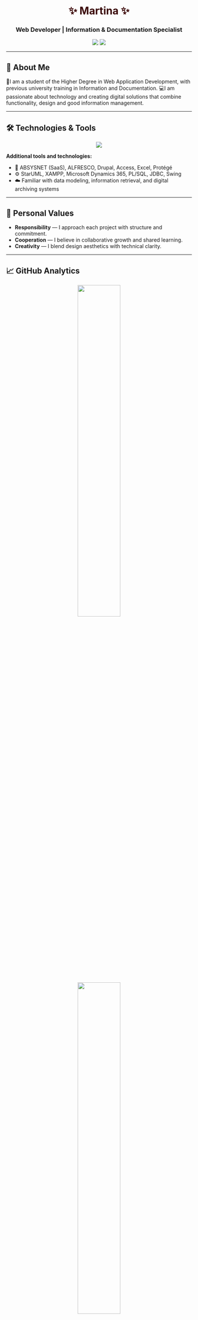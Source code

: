 <!-- GitHub README for Martina Pérez Muñoz -->

<h1 align="center" style="color:#3b0808;">✨ Martina ✨</h1>
<h3 align="center">Web Developer | Information & Documentation Specialist</h3>

<p align="center">
  <a href="mailto:martinapm99620@gmail.com"><img src="https://img.shields.io/badge/Email-3b0808?style=for-the-badge&logo=gmail&logoColor=white"/></a>
  <a href="https://www.linkedin.com/in/martinaperezmuñoz/"><img src="https://img.shields.io/badge/LinkedIn-3b0808?style=for-the-badge&logo=linkedin&logoColor=white"/></a>
</p>

---

## 🌸 About Me

🎇I am a student of the Higher Degree in Web Application Development, with previous university training in Information and Documentation. 
💻I am passionate about technology and creating digital solutions that combine functionality, design and good information management.

---

## 🛠️ Technologies & Tools

<p align="center">
  <img src="https://skillicons.dev/icons?i=ai,angular,azure,cassandra,cloudflare,css,discord,figma,git,github,gmail,html,idea,java,jquery,js,linkedin,linux,maven,mongodb,mysql,nodejs,notion,php,postgres,postman,powershell,py,r,raspberrypi,sublime,twitter,ubuntu,visualstudio,vscode,windows,wordpress" />
</p>

**Additional tools and technologies:**
- 🧩 ABSYSNET (SaaS), ALFRESCO, Drupal, Access, Excel, Protégé
- ⚙️ StarUML, XAMPP, Microsoft Dynamics 365, PL/SQL, JDBC, Swing  
- ☁️ Familiar with data modeling, information retrieval, and digital archiving systems  

---

## 🌹 Personal Values

- **Responsibility** — I approach each project with structure and commitment.  
- **Cooperation** — I believe in collaborative growth and shared learning.  
- **Creativity** — I blend design aesthetics with technical clarity.  


---

## 📈 GitHub Analytics

<p align="center">
  <img width="48%" src="https://github-readme-stats.vercel.app/api?username=martinapm&show_icons=true&title_color=3b0808&icon_color=711e1e&text_color=5a3a3a&bg_color=b18f8f&border_color=5a3a3a" />
  <br><br>
  <img width="48%" src="https://github-readme-stats.vercel.app/api/top-langs/?username=martinapm&layout=compact&title_color=3b0808&text_color=5a3a3a&bg_color=b18f8f&border_color=5a3a3a" />
</p>

---


<p align="center" style="color:#3b0808;">
  ⭐Crafted by Martina⭐
</p>

---

